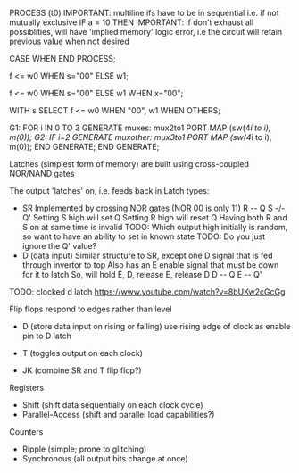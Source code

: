<!-- SPDX-License-Identifier: zlib-acknowledgement -->
PROCESS (t0)
  IMPORTANT: multiline ifs have to be in sequential
  i.e. if not mutually exclusive
  IF a = 10 THEN 
  IMPORTANT: if don't exhaust all possiblities,
  will have 'implied memory' logic error, i.e
  the circuit will retain previous value when not desired

  CASE WHEN 
END PROCESS;

f <= w0 WHEN s="00" ELSE w1;

f <= w0 WHEN s="00" ELSE 
     w1 WHEN x="00";

WITH s SELECT
  f <= w0 WHEN "00",
       w1 WHEN OTHERS;

G1: FOR i IN 0 TO 3 GENERATE
  muxes: mux2to1 PORT MAP (sw(4*i to i), m(0));
  G2: IF i=2 GENERATE
    muxother: mux3to1 PORT MAP (sw(4*i to i), m(0));
  END GENERATE;
END GENERATE;


Latches (simplest form of memory) are built using cross-coupled NOR/NAND gates

The output 'latches' on, i.e. feeds back in
Latch types:
  - SR
    Implemented by crossing NOR gates (NOR 00 is only 11)
    R -\- Q
    S -/- Q'
    Setting S high will set Q
    Setting R high will reset Q
    Having both R and S on at same time is invalid
    TODO: Which output high initially is random, so want to have an ability to set in known state
    TODO: Do you just ignore the Q' value?
  - D (data input)
    Similar structure to SR, except one D signal that is fed through invertor to top
    Also has an E enable signal that must be down for it to latch
    So, will hold E, D, release E, release D
    D -- Q
    E -- Q'

  TODO: clocked d latch
  https://www.youtube.com/watch?v=8bUKw2cGcGg

Flip flops respond to edges rather than level
  - D (store data input on rising or falling)
  use rising edge of clock as enable pin to D latch

  - T (toggles output on each clock)
  - JK (combine SR and T flip flop?)

Registers
  - Shift (shift data sequentially on each clock cycle)
  - Parallel-Access (shift and parallel load capabilities?)

Counters
  - Ripple (simple; prone to glitching)
  - Synchronous (all output bits change at once)


